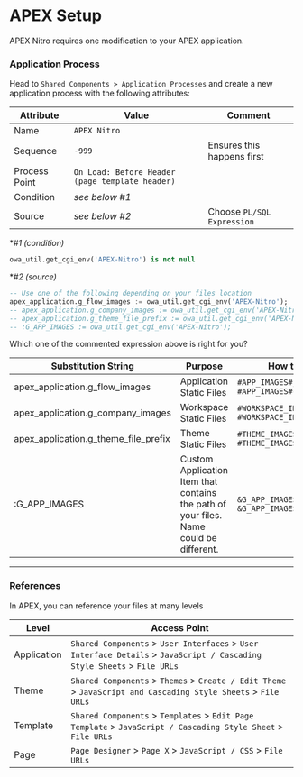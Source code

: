 # APEX Setup

APEX Nitro requires one modification to your APEX application.

### Application Process
Head to `Shared Components > Application Processes` and create a new application process with the following attributes:

Attribute | Value | Comment
--- | --- | ---
Name | `APEX Nitro` |
Sequence | `-999` | Ensures this happens first
Process Point | `On Load: Before Header (page template header)` |
Condition | *see below #1* |
Source | *see below #2* | Choose `PL/SQL Expression`

**#1 (condition)*
```sql
owa_util.get_cgi_env('APEX-Nitro') is not null
```

**#2 (source)*
```sql
-- Use one of the following depending on your files location
apex_application.g_flow_images := owa_util.get_cgi_env('APEX-Nitro');
-- apex_application.g_company_images := owa_util.get_cgi_env('APEX-Nitro');
-- apex_application.g_theme_file_prefix := owa_util.get_cgi_env('APEX-Nitro');
-- :G_APP_IMAGES := owa_util.get_cgi_env('APEX-Nitro');
```

Which one of the commented expression above is right for you?

Substitution String | Purpose | How to Use Examples
--- | --- | ---
apex_application.g_flow_images | Application Static Files | `#APP_IMAGES#js/app#MIN#.js` <br> `#APP_IMAGES#css/app#MIN#.css`
apex_application.g_company_images | Workspace Static Files | `#WORKSPACE_IMAGES#js/app#MIN#.js` <br> `#WORKSPACE_IMAGES#css/app#MIN#.css`
apex_application.g_theme_file_prefix | Theme Static Files | `#THEME_IMAGES#js/app#MIN#.js` <br> `#THEME_IMAGES#css/app#MIN#.css`
:G_APP_IMAGES | Custom Application Item that contains the path of your files. Name could be different. | `&G_APP_IMAGES.js/app#MIN#.js` <br> `&G_APP_IMAGES.css/app#MIN#.css`

---

### References
In APEX, you can reference your files at many levels

Level | Access Point
--- | ---
Application | `Shared Components` > `User Interfaces` > `User Interface Details` > `JavaScript / Cascading Style Sheets` > `File URLs`
Theme | `Shared Components` > `Themes` > `Create / Edit Theme` > `JavaScript and Cascading Style Sheets` > `File URLs`
Template | `Shared Components` > `Templates` > `Edit Page Template` > `JavaScript / Cascading Style Sheet` > `File URLs`
Page | `Page Designer` > `Page X` > `JavaScript / CSS` > `File URLs`
